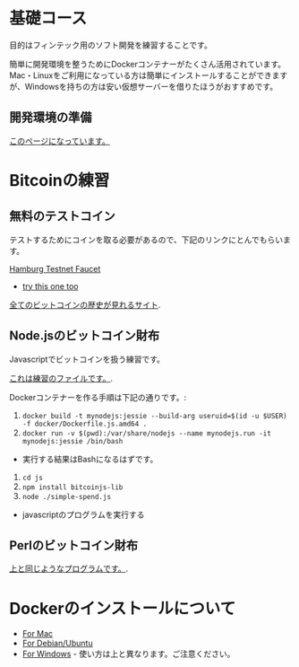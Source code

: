 # 基礎コース

目的はフィンテック用のソフト開発を練習することです。


簡単に開発環境を整うためにDockerコンテナーがたくさん活用されています。Mac・Linuxをご利用になっている方は簡単にインストールすることができますが、Windowsを持ちの方は安い仮想サーバーを借りたほうがおすすめです。

## 開発環境の準備

[このページになっています。](CheatSheet.ja.md)

# Bitcoinの練習

## 無料のテストコイン

テストするためにコインを取る必要があるので、下記のリンクにとんでもらいます。

[Hamburg Testnet Faucet](https://testnet.manu.backend.hamburg/faucet)
* [try this one too](https://kuttler.eu/en/bitcoin/btc/faucet/)


[全てのビットコインの歴史が見れるサイト](https://live.blockcypher.com/btc-testnet/).

## Node.jsのビットコイン財布


Javascriptでビットコインを扱う練習です。


[これは練習のファイルです。](js/simple-spend.js).


Dockerコンテナーを作る手順は下記の通りです。:
1.  `docker build -t mynodejs:jessie --build-arg useruid=$(id -u $USER) -f docker/Dockerfile.js.amd64 .`
1.  `docker run -v $(pwd):/var/share/nodejs --name mynodejs.run -it mynodejs:jessie /bin/bash`
  * 実行する結果はBashになるはずです。
1. `cd js`
1. `npm install bitcoinjs-lib`
1. `node ./simple-spend.js`
  * javascriptのプログラムを実行する

## Perlのビットコイン財布

[上と同じようなプログラムです。](pl/simple-wallet.pl).



# Dockerのインストールについて

*  [For Mac](https://docs.docker.com/docker-for-mac/install/)
*  [For Debian/Ubuntu](https://docs.docker.com/install/linux/docker-ce/debian/)
*  [For Windows](https://docs.docker.com/docker-for-windows/install/) - 使い方は上と異なります。ご注意ください。
